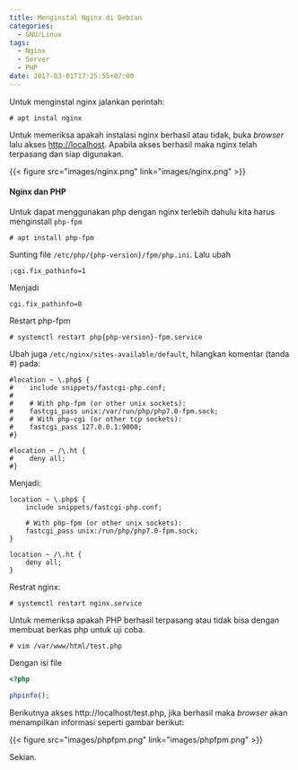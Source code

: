 ```yaml
---
title: Menginstal Nginx di Debian
categories:
  - GNU/Linux
tags:
  - Nginx
  - Server
  - PHP
date: 2017-03-01T17:25:55+07:00
---
```


Untuk menginstal nginx jalankan perintah:

```
# apt instal nginx
```

Untuk memeriksa apakah instalasi nginx berhasil atau tidak, buka _browser_
lalu akses <http://localhost>. Apabila akses berhasil maka nginx telah terpasang
dan siap digunakan.

<!--more-->

{{< figure src="images/nginx.png" link="images/nginx.png" >}}

#### Nginx dan PHP

Untuk dapat menggunakan php dengan nginx terlebih dahulu kita harus menginstall
`php-fpm`

```
# apt install php-fpm
```

Sunting file `/etc/php/{php-version}/fpm/php.ini`. Lalu ubah
```
;cgi.fix_pathinfo=1
```
Menjadi
```
cgi.fix_pathinfo=0
```
Restart php-fpm
```
# systemctl restart php{php-version}-fpm.service
```

Ubah juga `/etc/nginx/sites-available/default`, hilangkan komentar (tanda #) pada:

```
#location ~ \.php$ {
#    include snippets/fastcgi-php.conf;
#
#    # With php-fpm (or other unix sockets):
#    fastcgi_pass unix:/var/run/php/php7.0-fpm.sock;
#    # With php-cgi (or other tcp sockets):
#    fastcgi_pass 127.0.0.1:9000;
#}

#location ~ /\.ht {
#    deny all;
#}
```

Menjadi:
```
location ~ \.php$ {
    include snippets/fastcgi-php.conf;

    # With php-fpm (or other unix sockets):
    fastcgi_pass unix:/run/php/php7.0-fpm.sock;
}

location ~ /\.ht {
    deny all;
}
```

Restrat nginx:

```
# systemctl restart nginx.service
```

Untuk memeriksa apakah PHP berhasil terpasang atau tidak bisa dengan membuat
berkas php untuk uji coba.

```
# vim /var/www/html/test.php
```

Dengan isi file

```php
<?php

phpinfo();

```

Berikutnya akses http://localhost/test.php, jika berhasil maka _browser_ akan
menampilkan informasi seperti gambar berikut:

{{< figure src="images/phpfpm.png" link="images/phpfpm.png" >}}

Sekian.

